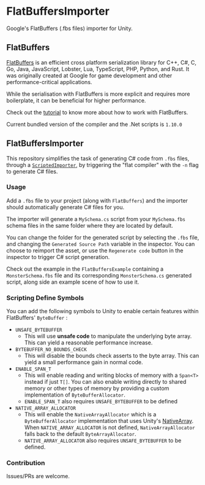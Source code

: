 
# FlatBuffersImporter
Google's FlatBuffers (.fbs files) importer for Unity. 
## FlatBuffers
[FlatBuffers](http://google.github.io/flatbuffers/) is an efficient cross platform serialization library for C++, C#, C, Go, Java, JavaScript, Lobster, Lua, TypeScript, PHP, Python, and Rust. It was originally created at Google for game development and other performance-critical applications.

While the serialisation with FlatBuffers is more explicit and requires more boilerplate, it can be beneficial for higher performance.

Check out the [tutorial](http://google.github.io/flatbuffers/flatbuffers_guide_tutorial.html) to know more about how to work with FlatBuffers.

Current bundled version of the compiler and the .Net scripts is `1.10.0`

## FlatBuffersImporter
This repository simplifies the task of generating C# code from `.fbs` files, through a [`ScriptedImporter`](https://docs.unity3d.com/ScriptReference/Experimental.AssetImporters.ScriptedImporter.html), by triggering the "flat compiler" with the `-n` flag to generate C# files.

### Usage
Add a `.fbs` file to your project (along with `FlatBuffers`) and the importer should automatically generate C# files for you.
 
The importer will generate a `MySchema.cs` script from your `MySchema.fbs` schema files in the same folder where they are located by default. 

You can change the folder for the generated script by selecting the `.fbs` file, and changing the `Generated Source Path` variable in the inspector. You can choose to reimport the asset, or use the `Regenerate code` button in the inspector to trigger C# script generation.

Check out the example in the `FlatBuffersExample` containing a `MonsterSchema.fbs` file and its corresponding `MonsterSchema.cs` generated script, along side an example scene of how to use it.

### Scripting Define Symbols

You can add the following symbols to Unity to enable certain features within FlatBuffers' `ByteBuffer` :

-  `UNSAFE_BYTEBUFFER `
   - This will use **unsafe code** to manipulate the underlying byte array. This can yield a reasonable performance increase.
-  `BYTEBUFFER_NO_BOUNDS_CHECK`
   - This will disable the bounds check asserts to the byte array. This can yield a small performance gain in normal code.
-  `ENABLE_SPAN_T`
   - This will enable reading and writing blocks of memory with a `Span<T>` instead if just `T[]`. You can also enable writing directly to shared memory or other types of memory by providing a custom implementation of `ByteBufferAllocator`.
   -  `ENABLE_SPAN_T` also requires `UNSAFE_BYTEBUFFER` to be defined
-  `NATIVE_ARRAY_ALLOCATOR`
   - This will enable the `NativeArrayAllocator` which is a `ByteBufferAllocator` implementation that uses Unity's [NativeArray<byte>](https://docs.unity3d.com/ScriptReference/Unity.Collections.NativeArray_1.html). When `NATIVE_ARRAY_ALLOCATOR` is not defined, `NativeArrayAllocator` falls back to the default `ByteArrayAllocator`.
   -  `NATIVE_ARRAY_ALLOCATOR` also requires `UNSAFE_BYTEBUFFER` to be defined.

### Contribution
Issues/PRs are welcome.